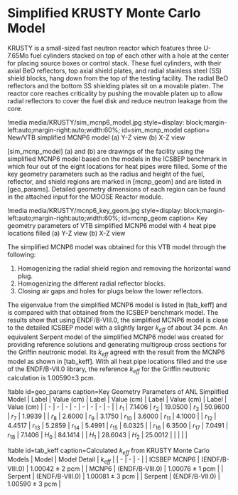 # Simplified KRUSTY Monte Carlo Model

KRUSTY is a small-sized fast neutron reactor which features three U-7.65Mo fuel cylinders stacked on top of each other with a hole at the center for placing source boxes or control stack. These fuel cylinders, with their axial BeO reflectors, top axial shield plates, and radial stainless steel (SS) shield blocks, hang down from the top of the testing facility. The radial BeO reflectors and the bottom SS shielding plates sit on a movable platen. The reactor core reaches criticality by pushing the movable platen up to allow radial reflectors to cover the fuel disk and reduce neutron leakage from the core.

!media media/KRUSTY/sim_mcnp6_model.jpg
      style=display: block;margin-left:auto;margin-right:auto;width:60%;
      id=sim_mcnp_model
      caption= New/VTB simplified MCNP6 model (a) Y-Z view (b) X-Z view

[sim_mcnp_model] (a) and (b) are drawings of the facility using the simplified MCNP6 model based on the models in the ICSBEP benchmark in which four out of the eight locations for heat pipes were filled. Some of the key geometry parameters such as the radius and height of the fuel, reflector, and shield regions are marked in [mcnp_geom] and are listed in [geo_params]. Detailed geometry dimensions of each region can be found in the attached input for the MOOSE Reactor module.

!media media/KRUSTY/mcnp6_key_geom.jpg
      style=display: block;margin-left:auto;margin-right:auto;width:60%;
      id=mcnp_geom
      caption= Key geometry parameters of VTB simplified MCNP6 model with 4 heat pipe locations filled (a) Y-Z view (b) X-Z view

The simplified MCNP6 model was obtained for this VTB model through the following:
1. Homogenizing the radial shield region and removing the horizontal wand plug.
2. Homogenizing the different radial reflector blocks.
3. Closing air gaps and holes for plugs below the lower reflectors.

The eigenvalue from the simplified MCNP6 model is listed in [tab_keff] and is compared with that obtained from the ICSBEP benchmark model. The results show that using ENDF/B-VIII.0, the simplified MCNP6 model is close to the detailed ICSBEP model with a slightly larger $k_{eff}$ of about 34 pcm. An equivalent Serpent model of the simplified MCNP6 model was created for providing reference solutions and generating multigroup cross sections for the Griffin neutronic model. Its $k_{eff}$ agreed with the result from the MCNP6 model as shown in [tab_keff]. With all heat pipe locations filled and the use of the ENDF/B-VII.0 library, the reference $k_{eff}$ for the Griffin neutronic calculation is 1.00590±3 pcm.

!table id=geo_params caption=Key Geometry Parameters of ANL Simplified Model
| Label | Value (cm) | Label | Value (cm) | Label | Value (cm) | Label | Value (cm) |
| - | - | - | - | - | - | - | - |
| $r_1$ | 7.1406 | $r_2$ | 19.0500 | $r_3$ | 50.9600 | $r_7$ | 1.9939 |
| $r_8$ | 2.6000 | $r_9$ | 3.1750 | $r_{10}$ | 3.6000 | $r_{11}$ | 4.1000 |
| $r_{12}$ | 4.4517 | $r_{13}$ | 5.2859 | $r_{14}$ | 5.4991 | $r_{15}$ | 6.0325 |
| $r_{16}$ | 6.3500 | $r_{17}$ | 7.0491 | $r_{18}$ | 7.1406 | $H_0$ | 84.1414 |
| $H_1$ | 28.6043 | $H_2$ | 25.0012 |   |   |   |   |

!table id=tab_keff caption=Calculated $k_{eff}$ from KRUSTY Monte Carlo Models
| Model | Model Detail | $k_{eff}$ |
| - | - | - |
| ICSBEP MCNP6 | (ENDF/B-VIII.0) | 1.00042 ± 2 pcm |
| MCNP6 | (ENDF/B-VIII.0) | 1.00076 ± 1 pcm |
| Serpent | (ENDF/B-VIII.0) | 1.00081 ± 3 pcm |
| Serpent | (ENDF/B-VII.0) | 1.00590 ± 3 pcm |
